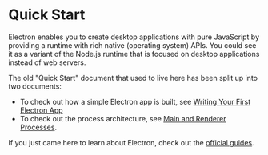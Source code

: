 # Quick Start

Electron enables you to create desktop applications with pure JavaScript by
providing a runtime with rich native (operating system) APIs. You could see it
as a variant of the Node.js runtime that is focused on desktop applications
instead of web servers.

The old "Quick Start" document that used to live here has been split up into
two documents:

* To check out how a simple Electron app is built, see
[Writing Your First Electron App][first-app]
* To check out the process architecture, see
[Main and Renderer Processes][processes].

If you just came here to learn about Electron, check out the
[official guides][readme].

[first-app]: ./first-app.md
[processes]: ./application-architecture.md#main-and-renderer-processes
[readme]: ../README.md

